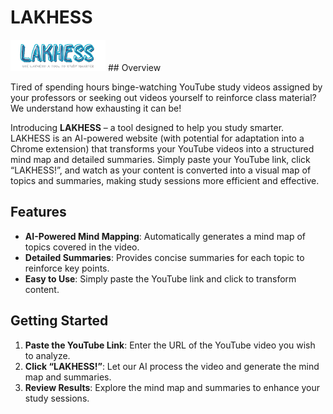 # LAKHESS
<img src="./frontend/public/assets/logo.png" alt="SoliFood log" style="height: 50px">
## Overview

Tired of spending hours binge-watching YouTube study videos assigned by your professors or seeking out videos yourself to reinforce class material? We understand how exhausting it can be!

Introducing **LAKHESS** – a tool designed to help you study smarter. LAKHESS is an AI-powered website (with potential for adaptation into a Chrome extension) that transforms your YouTube videos into a structured mind map and detailed summaries. Simply paste your YouTube link, click “LAKHESS!”, and watch as your content is converted into a visual map of topics and summaries, making study sessions more efficient and effective.

## Features

- **AI-Powered Mind Mapping**: Automatically generates a mind map of topics covered in the video.
- **Detailed Summaries**: Provides concise summaries for each topic to reinforce key points.
- **Easy to Use**: Simply paste the YouTube link and click to transform content.

## Getting Started

1. **Paste the YouTube Link**: Enter the URL of the YouTube video you wish to analyze.
2. **Click “LAKHESS!”**: Let our AI process the video and generate the mind map and summaries.
3. **Review Results**: Explore the mind map and summaries to enhance your study sessions.

